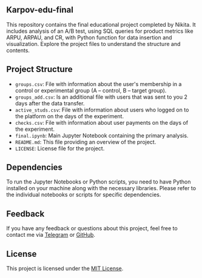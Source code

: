## Karpov-edu-final

This repository contains the final educational project completed by Nikita. It includes analysis of an A/B test, using SQL queries for product metrics like ARPU, ARPAU, and CR, with Python function for data insertion and visualization.
Explore the project files to understand the structure and contents.

## Project Structure

- `groups.csv`: File with information about the user's membership in a control or experimental group (A – control, B – target group).
- `groups_add.csv`: Is an additional file with users that was sent to you 2 days after the data transfer.
- `active_studs.csv`: File with information about users who logged on to the platform on the days of the experiment.
- `checks.csv`: File with information about user payments on the days of the experiment.
- `final.ipynb`: Main Jupyter Notebook containing the primary analysis.
- `README.md`: This file providing an overview of the project.
- `LICENSE`: License file for the project.

## Dependencies

To run the Jupyter Notebooks or Python scripts, you need to have Python installed on your machine along with the necessary libraries. Please refer to the individual notebooks or scripts for specific dependencies.

## Feedback

If you have any feedback or questions about this project, feel free to contact me via [Telegram](https://t.me/nikitaml) or [GitHub](https://github.com/Niktortik).

## License

This project is licensed under the [MIT License](LICENSE).
